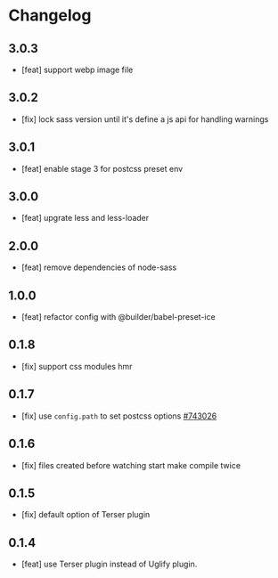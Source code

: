 # Changelog

## 3.0.3

- [feat] support webp image file

## 3.0.2

- [fix] lock sass version until it's define a js api for handling warnings

## 3.0.1

- [feat] enable stage 3 for postcss preset env

## 3.0.0

- [feat] upgrate less and less-loader

## 2.0.0

- [feat] remove dependencies of node-sass

## 1.0.0

- [feat] refactor config with @builder/babel-preset-ice

## 0.1.8

- [fix] support css modules hmr

## 0.1.7

- [fix] use `config.path` to set postcss options [#743026](http://gitlab.alibaba-inc.com/a-lib/build-scripts/merge_requests/743026)

## 0.1.6

- [fix] files created before watching start make compile twice

## 0.1.5

- [fix] default option of Terser plugin

## 0.1.4

- [feat] use Terser plugin instead of Uglify plugin.
